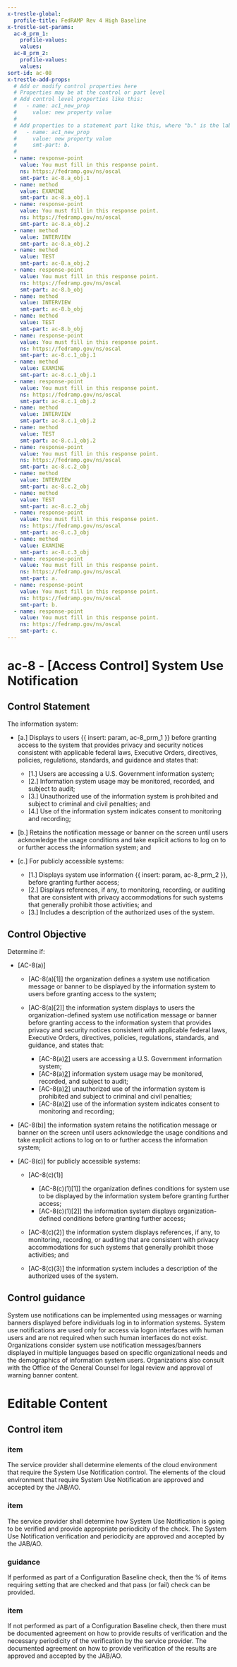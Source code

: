 ```yaml
---
x-trestle-global:
  profile-title: FedRAMP Rev 4 High Baseline
x-trestle-set-params:
  ac-8_prm_1:
    profile-values:
    values:
  ac-8_prm_2:
    profile-values:
    values:
sort-id: ac-08
x-trestle-add-props:
  # Add or modify control properties here
  # Properties may be at the control or part level
  # Add control level properties like this:
  #   - name: ac1_new_prop
  #     value: new property value
  #
  # Add properties to a statement part like this, where "b." is the label of the target statement part
  #   - name: ac1_new_prop
  #     value: new property value
  #     smt-part: b.
  #
  - name: response-point
    value: You must fill in this response point.
    ns: https://fedramp.gov/ns/oscal
    smt-part: ac-8.a_obj.1
  - name: method
    value: EXAMINE
    smt-part: ac-8.a_obj.1
  - name: response-point
    value: You must fill in this response point.
    ns: https://fedramp.gov/ns/oscal
    smt-part: ac-8.a_obj.2
  - name: method
    value: INTERVIEW
    smt-part: ac-8.a_obj.2
  - name: method
    value: TEST
    smt-part: ac-8.a_obj.2
  - name: response-point
    value: You must fill in this response point.
    ns: https://fedramp.gov/ns/oscal
    smt-part: ac-8.b_obj
  - name: method
    value: INTERVIEW
    smt-part: ac-8.b_obj
  - name: method
    value: TEST
    smt-part: ac-8.b_obj
  - name: response-point
    value: You must fill in this response point.
    ns: https://fedramp.gov/ns/oscal
    smt-part: ac-8.c.1_obj.1
  - name: method
    value: EXAMINE
    smt-part: ac-8.c.1_obj.1
  - name: response-point
    value: You must fill in this response point.
    ns: https://fedramp.gov/ns/oscal
    smt-part: ac-8.c.1_obj.2
  - name: method
    value: INTERVIEW
    smt-part: ac-8.c.1_obj.2
  - name: method
    value: TEST
    smt-part: ac-8.c.1_obj.2
  - name: response-point
    value: You must fill in this response point.
    ns: https://fedramp.gov/ns/oscal
    smt-part: ac-8.c.2_obj
  - name: method
    value: INTERVIEW
    smt-part: ac-8.c.2_obj
  - name: method
    value: TEST
    smt-part: ac-8.c.2_obj
  - name: response-point
    value: You must fill in this response point.
    ns: https://fedramp.gov/ns/oscal
    smt-part: ac-8.c.3_obj
  - name: method
    value: EXAMINE
    smt-part: ac-8.c.3_obj
  - name: response-point
    value: You must fill in this response point.
    ns: https://fedramp.gov/ns/oscal
    smt-part: a.
  - name: response-point
    value: You must fill in this response point.
    ns: https://fedramp.gov/ns/oscal
    smt-part: b.
  - name: response-point
    value: You must fill in this response point.
    ns: https://fedramp.gov/ns/oscal
    smt-part: c.
---
```


# ac-8 - \[Access Control\] System Use Notification

## Control Statement

The information system:

- \[a.\] Displays to users {{ insert: param, ac-8_prm_1 }} before granting access to the system that provides privacy and security notices consistent with applicable federal laws, Executive Orders, directives, policies, regulations, standards, and guidance and states that:

  - \[1.\] Users are accessing a U.S. Government information system;
  - \[2.\] Information system usage may be monitored, recorded, and subject to audit;
  - \[3.\] Unauthorized use of the information system is prohibited and subject to criminal and civil penalties; and
  - \[4.\] Use of the information system indicates consent to monitoring and recording;

- \[b.\] Retains the notification message or banner on the screen until users acknowledge the usage conditions and take explicit actions to log on to or further access the information system; and

- \[c.\] For publicly accessible systems:

  - \[1.\] Displays system use information {{ insert: param, ac-8_prm_2 }}, before granting further access;
  - \[2.\] Displays references, if any, to monitoring, recording, or auditing that are consistent with privacy accommodations for such systems that generally prohibit those activities; and
  - \[3.\] Includes a description of the authorized uses of the system.

## Control Objective

Determine if:

- \[AC-8(a)\]

  - \[AC-8(a)[1]\] the organization defines a system use notification message or banner to be displayed by the information system to users before granting access to the system;
  - \[AC-8(a)[2]\] the information system displays to users the organization-defined system use notification message or banner before granting access to the information system that provides privacy and security notices consistent with applicable federal laws, Executive Orders, directives, policies, regulations, standards, and guidance, and states that:

    - \[AC-8(a)[2](1)\] users are accessing a U.S. Government information system;
    - \[AC-8(a)[2](2)\] information system usage may be monitored, recorded, and subject to audit;
    - \[AC-8(a)[2](3)\] unauthorized use of the information system is prohibited and subject to criminal and civil penalties;
    - \[AC-8(a)[2](4)\] use of the information system indicates consent to monitoring and recording;

- \[AC-8(b)\] the information system retains the notification message or banner on the screen until users acknowledge the usage conditions and take explicit actions to log on to or further access the information system;

- \[AC-8(c)\] for publicly accessible systems:

  - \[AC-8(c)(1)\]

    - \[AC-8(c)(1)[1]\] the organization defines conditions for system use to be displayed by the information system before granting further access;
    - \[AC-8(c)(1)[2]\] the information system displays organization-defined conditions before granting further access;

  - \[AC-8(c)(2)\] the information system displays references, if any, to monitoring, recording, or auditing that are consistent with privacy accommodations for such systems that generally prohibit those activities; and
  - \[AC-8(c)(3)\] the information system includes a description of the authorized uses of the system.

## Control guidance

System use notifications can be implemented using messages or warning banners displayed before individuals log in to information systems. System use notifications are used only for access via logon interfaces with human users and are not required when such human interfaces do not exist. Organizations consider system use notification messages/banners displayed in multiple languages based on specific organizational needs and the demographics of information system users. Organizations also consult with the Office of the General Counsel for legal review and approval of warning banner content.

# Editable Content

<!-- Make additions and edits below -->
<!-- The above represents the contents of the control as received by the profile, prior to additions. -->
<!-- If the profile makes additions to the control, they will appear below. -->
<!-- The above markdown may not be edited but you may edit the content below, and/or introduce new additions to be made by the profile. -->
<!-- If there is a yaml header at the top, parameter values may be edited. Use --set-parameters to incorporate the changes during assembly. -->
<!-- The content here will then replace what is in the profile for this control, after running profile-assemble. -->
<!-- The added parts in the profile for this control are below.  You may edit them and/or add new ones. -->
<!-- Each addition must have a heading either of the form ## Control my_addition_name -->
<!-- or ## Part a. (where the a. refers to one of the control statement labels.) -->
<!-- "## Control" parts are new parts added after the statement part. -->
<!-- "## Part" parts are new parts added into the top-level statement part with that label. -->
<!-- Subparts may be added with nested hash levels of the form ### My Subpart Name -->
<!-- underneath the parent ## Control or ## Part being added -->
<!-- See https://ibm.github.io/compliance-trestle/tutorials/ssp_profile_catalog_authoring/ssp_profile_catalog_authoring for guidance. -->

## Control item

### item

The service provider shall determine elements of the cloud environment that require the System Use Notification control. The elements of the cloud environment that require System Use Notification are approved and accepted by the JAB/AO.

### item

The service provider shall determine how System Use Notification is going to be verified and provide appropriate periodicity of the check. The System Use Notification verification and periodicity are approved and accepted by the JAB/AO.

### guidance

If performed as part of a Configuration Baseline check, then the % of items requiring setting that are checked and that pass (or fail) check can be provided.

### item

If not performed as part of a Configuration Baseline check, then there must be documented agreement on how to provide results of verification and the necessary periodicity of the verification by the service provider. The documented agreement on how to provide verification of the results are approved and accepted by the JAB/AO.

